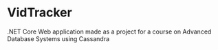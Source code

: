 # VidTracker
.NET Core Web application made as a project for a course on Advanced Database Systems using Cassandra
